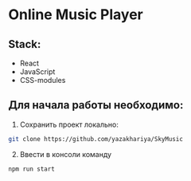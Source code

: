 # Online Music Player

## Stack:
- React
- JavaScript
- CSS-modules

## Для начала работы необходимо:
1. Сохранить проект локально: 
```bash
git clone https://github.com/yazakhariya/SkyMusic
```  
2. Ввести в консоли команду 
```bash 
npm run start
```
